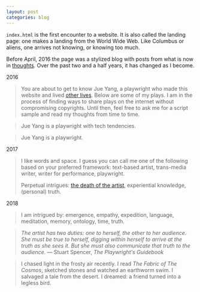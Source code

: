```yaml
---
layout: post
categories: blog
---
```


<code>index.html</code> is the first encounter to a website. It is also called the landing page: one makes a landing from the World Wide Web. Like Columbus or aliens, one arrives not knowing, or knowing too much. 

Before April, 2016 the page was a stylized blog with posts from what is now in <a href="{{site.baseurl}}/archive" target="_blank">thoughts</a>. Over the past two and a half years, it has changed as I become.


2016

> You are about to get to know Jue Yang, a playwright who made this website and lived <a href="/resume">other lives</a>. Below are some of my plays. I am in the process of finding ways to share plays on the internet without compromising copyrights. Until then, feel free to ask me for a script sample and read my thoughts from time to time.</h1>

> Jue Yang is a playwright with tech tendencies.


> Jue Yang is a playwright.

2017

> I like words and space. I guess you can call me one of the following based on your preferred framework: text-based artist, trans-media writer, writer for performance, playwright.
> 
> Perpetual intrigues: <a href="https://www.theatlantic.com/magazine/archive/2015/01/the-death-of-the-artist-and-the-birth-of-the-creative-entrepreneur/383497/">the death of the artist</a>, experiential knowledge, (personal) truth.


2018

> I am intrigued by: emergence, empathy, expedition, language, meditation, memory, ontology, time, truth.

> *The artist has two duties: one to herself, the other to her audience. She must be true to herself, digging within herself to arrive at the truth as she sees it. But she must also communicate that truth to the audience.*
> — Stuart Spencer, *The Playwright's Guidebook*

> I chased light in the frosty air recently. I read <em>The Fabric of The Cosmos</em>, sketched stones and watched an earthworm swim. I salvaged a tale from the desert.  I dreamed: a friend turned into a legless bird.
